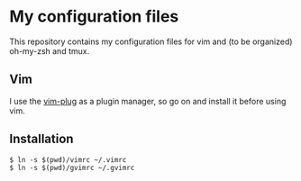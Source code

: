 # My configuration files

This repository contains my configuration files for vim and (to be organized) oh-my-zsh and tmux.

## Vim

I use the [vim-plug](https://github.com/junegunn/vim-plug) as a plugin manager, so go on and install it before using vim.

## Installation
```
$ ln -s $(pwd)/vimrc ~/.vimrc
$ ln -s $(pwd)/gvimrc ~/.gvimrc
```
